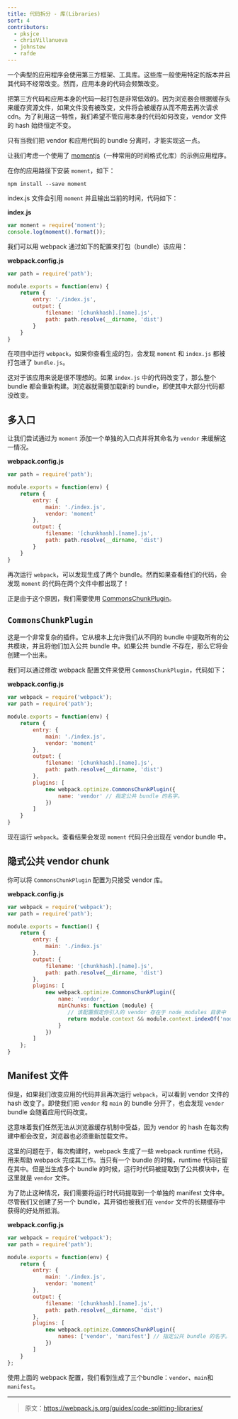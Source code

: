 ```yaml
---
title: 代码拆分 - 库(Libraries)
sort: 4
contributors:
  - pksjce
  - chrisVillanueva
  - johnstew
  - rafde
---
```

一个典型的应用程序会使用第三方框架、工具库。这些库一般使用特定的版本并且其代码不经常改变。然而，应用本身的代码会频繁改变。

把第三方代码和应用本身的代码一起打包是非常低效的。因为浏览器会根据缓存头来缓存资源文件，如果文件没有被改变，文件将会被缓存从而不用去再次请求 cdn。为了利用这一特性，我们希望不管应用本身的代码如何改变，vendor 文件的 hash 始终恒定不变。

只有当我们把 vendor 和应用代码的 bundle 分离时，才能实现这一点。

让我们考虑一个使用了 [momentjs](https://www.npmjs.com/package/moment)（一种常用的时间格式化库）的示例应用程序。

在你的应用路径下安装 `moment`，如下：

`npm install --save moment`

index.js 文件会引用 `moment` 并且输出当前的时间，代码如下：

__index.js__
```javascript
var moment = require('moment');
console.log(moment().format());

```

我们可以用 webpack 通过如下的配置来打包（bundle）该应用：

__webpack.config.js__

```javascript
var path = require('path');

module.exports = function(env) {
    return {
        entry: './index.js',
        output: {
            filename: '[chunkhash].[name].js',
            path: path.resolve(__dirname, 'dist')
        }
    }
}
```

在项目中运行 `webpack`，如果你查看生成的包，会发现 `moment` 和 `index.js` 都被打包进了 `bundle.js`。

这对于该应用来说是很不理想的。如果 `index.js` 中的代码改变了，那么整个 bundle 都会重新构建。浏览器就需要加载新的 bundle，即使其中大部分代码都没改变。

## 多入口

让我们尝试通过为 `moment` 添加一个单独的入口点并将其命名为 `vendor` 来缓解这一情况。

__webpack.config.js__

```javascript
var path = require('path');

module.exports = function(env) {
    return {
        entry: {
            main: './index.js',
            vendor: 'moment'
        },
        output: {
            filename: '[chunkhash].[name].js',
            path: path.resolve(__dirname, 'dist')
        }
    }
}
```

再次运行 `webpack`，可以发现生成了两个 bundle。然而如果查看他们的代码，会发现 `moment` 的代码在两个文件中都出现了！

正是由于这个原因，我们需要使用 [CommonsChunkPlugin](/plugins/commons-chunk-plugin)。

## `CommonsChunkPlugin`

这是一个非常复杂的插件。它从根本上允许我们从不同的 bundle 中提取所有的公共模块，并且将他们加入公共 bundle 中。如果公共 bundle 不存在，那么它将会创建一个出来。

我们可以通过修改 webpack 配置文件来使用 `CommonsChunkPlugin`，代码如下：

__webpack.config.js__

```javascript
var webpack = require('webpack');
var path = require('path');

module.exports = function(env) {
    return {
        entry: {
            main: './index.js',
            vendor: 'moment'
        },
        output: {
            filename: '[chunkhash].[name].js',
            path: path.resolve(__dirname, 'dist')
        },
        plugins: [
            new webpack.optimize.CommonsChunkPlugin({
                name: 'vendor' // 指定公共 bundle 的名字。
            })
        ]
    }
}
```
现在运行 `webpack`。查看结果会发现 `moment` 代码只会出现在 vendor bundle 中。

## 隐式公共 vendor chunk

你可以将 `CommonsChunkPlugin` 配置为只接受 vendor 库。
 
 __webpack.config.js__
 
```javascript
var webpack = require('webpack');
var path = require('path');

module.exports = function() {
    return {
        entry: {
            main: './index.js'
        },
        output: {
            filename: '[chunkhash].[name].js',
            path: path.resolve(__dirname, 'dist')
        },
        plugins: [
            new webpack.optimize.CommonsChunkPlugin({
                name: 'vendor',
                minChunks: function (module) {
                   // 该配置假定你引入的 vendor 存在于 node_modules 目录中
                   return module.context && module.context.indexOf('node_modules') !== -1;
                }
            })
        ]
    };
}
```
## Manifest 文件

但是，如果我们改变应用的代码并且再次运行 `webpack`，可以看到 vendor 文件的 hash 改变了。即使我们把 `vendor` 和 `main` 的 bundle 分开了，也会发现 `vendor` bundle 会随着应用代码改变。

这意味着我们任然无法从浏览器缓存机制中受益，因为 vendor 的 hash 在每次构建中都会改变，浏览器也必须重新加载文件。

这里的问题在于，每次构建时，webpack 生成了一些 webpack runtime 代码，用来帮助 webpack 完成其工作。当只有一个 bundle 的时候，runtime 代码驻留在其中。但是当生成多个 bundle 的时候，运行时代码被提取到了公共模块中，在这里就是 `vendor` 文件。

为了防止这种情况，我们需要将运行时代码提取到一个单独的 manifest 文件中。尽管我们又创建了另一个 bundle，其开销也被我们在 `vendor` 文件的长期缓存中获得的好处所抵消。

__webpack.config.js__

```javascript
var webpack = require('webpack');
var path = require('path');

module.exports = function(env) {
    return {
        entry: {
            main: './index.js',
            vendor: 'moment'
        },
        output: {
            filename: '[chunkhash].[name].js',
            path: path.resolve(__dirname, 'dist')
        },
        plugins: [
            new webpack.optimize.CommonsChunkPlugin({
                names: ['vendor', 'manifest'] // 指定公共 bundle 的名字。
            })
        ]
    }
};
```

使用上面的 webpack 配置，我们看到生成了三个bundle：`vendor`、`main`和`manifest`。

***

> 原文：https://webpack.js.org/guides/code-splitting-libraries/